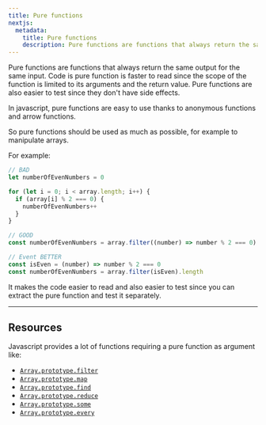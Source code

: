 ```yaml
---
title: Pure functions
nextjs:
  metadata:
    title: Pure functions
    description: Pure functions are functions that always return the same output for the same input. They improve the readibility of your code.
---
```


Pure functions are functions that always return the same output for the same input. Code is pure function is faster to read since the scope of the function is limited to its arguments and the return value. Pure functions are also easier to test since they don't have side effects.

In javascript, pure functions are easy to use thanks to anonymous functions and arrow functions.

So pure functions should be used as much as possible, for example to manipulate arrays.

For example:

```ts
// BAD
let numberOfEvenNumbers = 0

for (let i = 0; i < array.length; i++) {
  if (array[i] % 2 === 0) {
    numberOfEvenNumbers++
  }
}

// GOOD
const numberOfEvenNumbers = array.filter((number) => number % 2 === 0).length

// Event BETTER
const isEven = (number) => number % 2 === 0
const numberOfEvenNumbers = array.filter(isEven).length
```

It makes the code easier to read and also easier to test since you can extract the pure function and test it separately.

---

## Resources

Javascript provides a lot of functions requiring a pure function as argument like:

- [`Array.prototype.filter`](https://developer.mozilla.org/en-US/docs/Web/JavaScript/Reference/Global_Objects/Array/filter)
- [`Array.prototype.map`](https://developer.mozilla.org/en-US/docs/Web/JavaScript/Reference/Global_Objects/Array/map)
- [`Array.prototype.find`](https://developer.mozilla.org/en-US/docs/Web/JavaScript/Reference/Global_Objects/Array/find)
- [`Array.prototype.reduce`](https://developer.mozilla.org/en-US/docs/Web/JavaScript/Reference/Global_Objects/Array/reduce)
- [`Array.prototype.some`](https://developer.mozilla.org/en-US/docs/Web/JavaScript/Reference/Global_Objects/Array/some)
- [`Array.prototype.every`](https://developer.mozilla.org/en-US/docs/Web/JavaScript/Reference/Global_Objects/Array/every)
